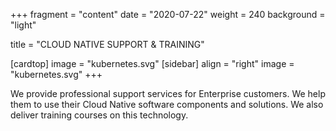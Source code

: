 +++
fragment = "content"
date = "2020-07-22"
weight = 240
background = "light"

title = "CLOUD NATIVE SUPPORT & TRAINING"

[cardtop]
  image = "kubernetes.svg"
[sidebar]
  align = "right"
  image = "kubernetes.svg"
+++

We provide professional support services for Enterprise customers.  We help
them to use their Cloud Native software components and solutions.  We also
deliver training courses on this technology.
